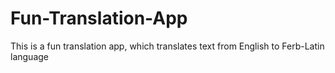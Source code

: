 # Fun-Translation-App
This is a fun translation app, which translates text from English to Ferb-Latin language
